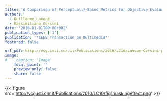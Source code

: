 ```yaml
---
title: 'A Comparison of Perceptually-Based Metrics for Objective Evaluation of Geometry Processing'
authors:
  - Guillaume Lavoué
  - Massimiliano Corsini
date: '2010-01-01T00:00:00Z'
publication_types: ['1']
publication: '*IEEE Transaction on Multimedia*'
featured: false

url_pdf: http://vcg.isti.cnr.it/Publications/2010/LC10/Lavoue-Corsini-preprint.pdf
image:
#    caption: 'Image'
    focal_point: ''
    preview_only: false
    share: false
---
```

{{< figure src='http://vcg.isti.cnr.it/Publications/2010/LC10/fig1maskingeffect.png' >}}
